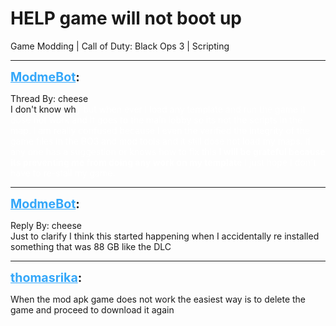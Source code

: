 # HELP game will not boot up
Game Modding | Call of Duty: Black Ops 3 | Scripting

---
<strong style="font-size: 1.4em;"><span style="text-decoration: underline;text-decoration-color: #34a7f9;"><span style="color:#34a7f9;">ModmeBot</span></span>:</strong>

<p>Thread By: cheese<br />I don&#39;t know wh<span style="color:#ffffff;">y but when ever I load any template and run the game it dose not work and it goes to the main lobby so its not the scripts in the map. I am really confused because I even the verified the integrity of the game files in the BO3 and mod tools and it still dose not load my maps. If any one has a suggestion or knows how to fix this <strong>I will be grateful because its preventing me from doing any work on my template</strong> I just hope I don&#39;t have to re-stall my game.</span></p>

---
<strong style="font-size: 1.4em;"><span style="text-decoration: underline;text-decoration-color: #34a7f9;"><span style="color:#34a7f9;">ModmeBot</span></span>:</strong>

<p>Reply By: cheese<br />Just to clarify I think this started happening when I accidentally re installed something that was 88 GB like the DLC</p>

---
<strong style="font-size: 1.4em;"><span style="text-decoration: underline;text-decoration-color: #34a7f9;"><span style="color:#34a7f9;">thomasrika</span></span>:</strong>

<p>When the mod apk game does not work the easiest way is to delete the game and proceed to download it again</p>
